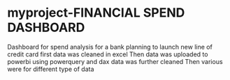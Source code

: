 # myproject-FINANCIAL SPEND DASHBOARD
Dashboard for spend analysis for a bank planning to launch new line of credit card
first data was cleaned in excel
Then data was uploaded to powerbi
using powerquery and dax data was further cleaned
Then various were for different type of data
